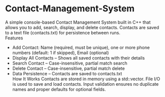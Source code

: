 # Contact-Management-System
A simple console-based Contact Management System built in C++ that allows you to add, search, display, and delete contacts. Contacts are saved to a text file (contacts.txt) for persistence between runs.<br>
Features
- Add Contact: Name (required, must be unique), one or more phone numbers (default: 1 if skipped), Email (optional)
- Display All Contacts – Shows all saved contacts with their details
- Search Contact – Case-insensitive, partial match search
- Delete Contact – Case-insensitive, partial match delete
- Data Persistence – Contacts are saved to contacts.txt<br>
How It Works
Contacts are stored in memory using a std::vector<Contact>. File I/O is used to save and load contacts. Input validation ensures no duplicate names and proper defaults for optional fields.
